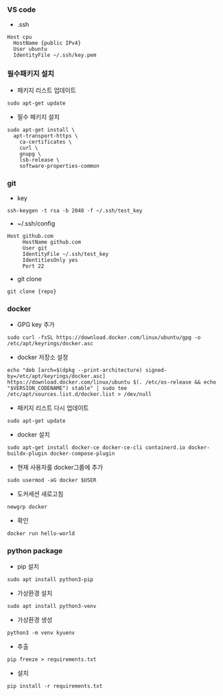 ### VS code

- .ssh

```
Host cpu
  HostName {public IPv4}
  User ubuntu
  IdentityFile ~/.ssh/key.pem
```

### 필수패키지 설치

- 패키지 리스트 업데이트

```
sudo apt-get update
```

- 필수 패키지 설치

```
sudo apt-get install \
  apt-transport-https \
    ca-certificates \
    curl \
    gnupg \
    lsb-release \
    software-properties-common
```

### git

- key

```
ssh-keygen -t rsa -b 2048 -f ~/.ssh/test_key
```

- ~/.ssh/config

```
Host github.com
     HostName github.com
     User git
     IdentityFile ~/.ssh/test_key
     IdentitiesOnly yes
     Port 22
```     

- git clone

```
git clone {repo}
```

### docker

- GPG key 추가

```
sudo curl -fsSL https://download.docker.com/linux/ubuntu/gpg -o /etc/apt/keyrings/docker.asc
```

- docker 저장소 설정

```
echo "deb [arch=$(dpkg --print-architecture) signed-by=/etc/apt/keyrings/docker.asc] https://download.docker.com/linux/ubuntu $(. /etc/os-release && echo "$VERSION_CODENAME") stable" | sudo tee /etc/apt/sources.list.d/docker.list > /dev/null
```

- 패키지 리스트 다시 업데이트

```
sudo apt-get update
```

- docker 설치

```
sudo apt-get install docker-ce docker-ce-cli containerd.io docker-buildx-plugin docker-compose-plugin
```

- 현재 사용자를 docker그룹에 추가

```
sudo usermod -aG docker $USER
```

- 도커세션 새로고침

```
newgrp docker
```

- 확인

```
docker run hello-world
```

### python package

- pip 설치

```
sudo apt install python3-pip
```

- 가상환경 설치

```
sudo apt install python3-venv
```

- 가상환경 생성

```
python3 -m venv kyuenv
```

- 추출

```
pip freeze > requirements.txt
```

- 설치

```
pip install -r requirements.txt
```